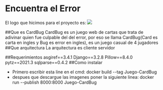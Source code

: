
# Encuentra el Error

El logo que hicimos para el proyecto es:
![](https://github.com/AlejoCifuentes98/senasoft2021django/blob/frontend/static/img/logblancoblanco.png?raw=true)

##Que es CardBug
CardBug es un juego web de cartas que trata de adivinar quien fue culpable del del error, por eso se llama CardBug(Card es carta en ingles y Bug es error en ingles), es un juego casual de 4 jugadores 
##Que arquitectura
La arquitectura es cliente servidor

##Requerimientos
asgiref==3.4.1
Django==3.2.8
Pillow==8.4.0
pytz==2021.3
sqlparse==0.4.2
##Como instalar
- Primero escribir esta line en el cmd: 
 docker build --tag Juego-CardBug
- despues que descargue las imagenes poner la siguiente linea:
 docker run --publish 8000:8000 Juego-CardBug
